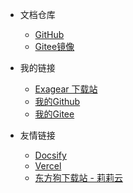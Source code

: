 <!-- _navbar.md -->

* 文档仓库
  * [GitHub](https://github.com/MrL646/exadocs/)
  * [Gitee镜像](https://gitee.com/mrliu646/exadocs/)

* 我的链接
  * [Exagear 下载站](https://exadown.vercel.app/)
  * [我的Github](https://github.com/MrL646)
  * [我的Gitee](https://gitee.com/mrliu646)

* 友情链接
  * [Docsify](https://docsify.js.org/#/)
  * [Vercel](https://vercel.com/)
  * [东方狗下载站 - 莉莉云](https://cloud.lilywhite.cc/s/4ZUW?path=%2F)